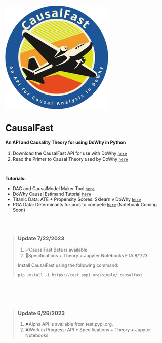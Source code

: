 ![alt text](https://raw.githubusercontent.com/TejuOye/CausalFast/main/api/images/new-logo.png "CausalFast")
# CausalFast
#### An API and Causality Theory for using DoWhy in Python

1.   Download the CausalFast API for use with DoWhy [`here`](https://test.pypi.org/project/causalfast/)
2.   Read the Primer to Causal Theory used by DoWhy [`here`](https://github.com/TejuOye/CausalFast/blob/main/guides/CausalTheory.md)
<br>

<b>Tutorials:</b>
-   DAG and CausalModel Maker Tool [`here`](https://github.com/TejuOye/CausalFast/blob/main/api/notebooks/CausalDAGMaker.ipynb)
-   DoWhy Causal Estimand Tutorial [`here`](https://github.com/TejuOye/CausalFast/blob/main/api/notebooks/EstimandTutorials.ipynb)
-   Titanic Data: ATE + Propensity Scores: Sklearn v DoWhy [`here`](https://github.com/TejuOye/CausalFast/blob/main/guides/Titanic.md)
-   PGA Data: Determinants for pros to compete [`here`](https://github.com/TejuOye/CausalFast/blob/main/guides/PGA.md) (Notebook Coming Soon)


<br><br>
>  ### Update 7/22/2023
> 
> 1.   :white_check_mark:CausalFast Beta is available.
> 2.   :triangular_flag_on_post:Specifications + Theory + Jupyter Notebooks ETA 8/1/23
> 
> Install CausalFast using the following command:
> 
>     pip install -i https://test.pypi.org/simple/ causalfast
>
<br>

<br><br>
>  ### Update 6/26/2023
> 
> 1.   :x:Alpha API is available from test.pypi.org.
> 2.   :x:Work in Progress: API + Specifications + Theory + Jupyter Notebooks
>
<br>
